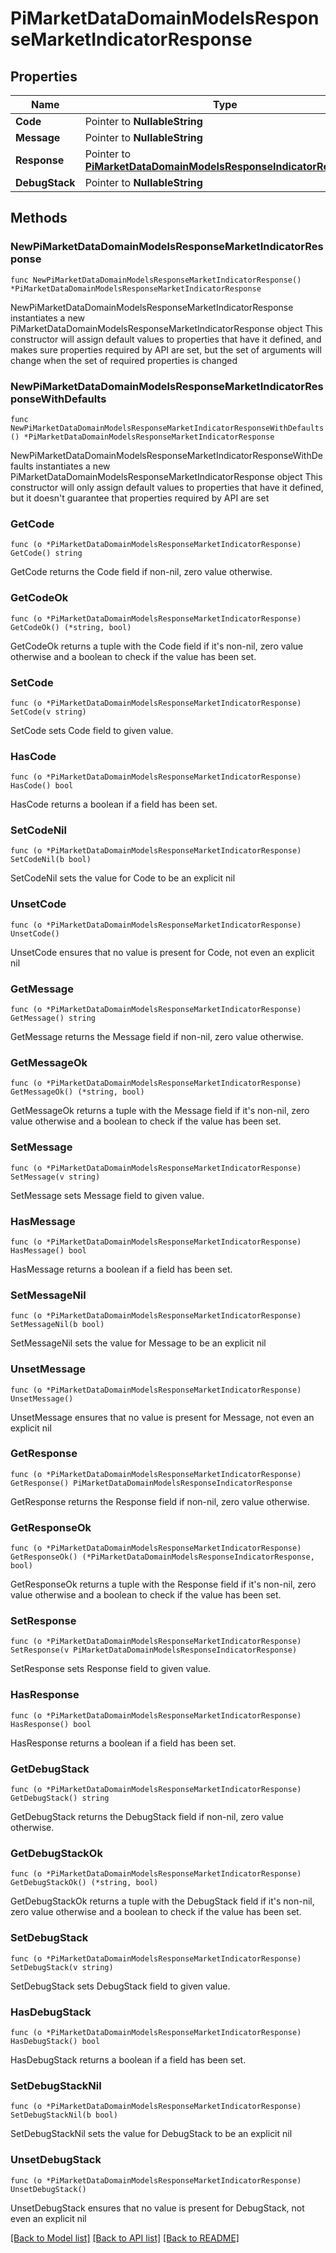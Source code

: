 # PiMarketDataDomainModelsResponseMarketIndicatorResponse

## Properties

Name | Type | Description | Notes
------------ | ------------- | ------------- | -------------
**Code** | Pointer to **NullableString** |  | [optional] 
**Message** | Pointer to **NullableString** |  | [optional] 
**Response** | Pointer to [**PiMarketDataDomainModelsResponseIndicatorResponse**](PiMarketDataDomainModelsResponseIndicatorResponse.md) |  | [optional] 
**DebugStack** | Pointer to **NullableString** |  | [optional] 

## Methods

### NewPiMarketDataDomainModelsResponseMarketIndicatorResponse

`func NewPiMarketDataDomainModelsResponseMarketIndicatorResponse() *PiMarketDataDomainModelsResponseMarketIndicatorResponse`

NewPiMarketDataDomainModelsResponseMarketIndicatorResponse instantiates a new PiMarketDataDomainModelsResponseMarketIndicatorResponse object
This constructor will assign default values to properties that have it defined,
and makes sure properties required by API are set, but the set of arguments
will change when the set of required properties is changed

### NewPiMarketDataDomainModelsResponseMarketIndicatorResponseWithDefaults

`func NewPiMarketDataDomainModelsResponseMarketIndicatorResponseWithDefaults() *PiMarketDataDomainModelsResponseMarketIndicatorResponse`

NewPiMarketDataDomainModelsResponseMarketIndicatorResponseWithDefaults instantiates a new PiMarketDataDomainModelsResponseMarketIndicatorResponse object
This constructor will only assign default values to properties that have it defined,
but it doesn't guarantee that properties required by API are set

### GetCode

`func (o *PiMarketDataDomainModelsResponseMarketIndicatorResponse) GetCode() string`

GetCode returns the Code field if non-nil, zero value otherwise.

### GetCodeOk

`func (o *PiMarketDataDomainModelsResponseMarketIndicatorResponse) GetCodeOk() (*string, bool)`

GetCodeOk returns a tuple with the Code field if it's non-nil, zero value otherwise
and a boolean to check if the value has been set.

### SetCode

`func (o *PiMarketDataDomainModelsResponseMarketIndicatorResponse) SetCode(v string)`

SetCode sets Code field to given value.

### HasCode

`func (o *PiMarketDataDomainModelsResponseMarketIndicatorResponse) HasCode() bool`

HasCode returns a boolean if a field has been set.

### SetCodeNil

`func (o *PiMarketDataDomainModelsResponseMarketIndicatorResponse) SetCodeNil(b bool)`

 SetCodeNil sets the value for Code to be an explicit nil

### UnsetCode
`func (o *PiMarketDataDomainModelsResponseMarketIndicatorResponse) UnsetCode()`

UnsetCode ensures that no value is present for Code, not even an explicit nil
### GetMessage

`func (o *PiMarketDataDomainModelsResponseMarketIndicatorResponse) GetMessage() string`

GetMessage returns the Message field if non-nil, zero value otherwise.

### GetMessageOk

`func (o *PiMarketDataDomainModelsResponseMarketIndicatorResponse) GetMessageOk() (*string, bool)`

GetMessageOk returns a tuple with the Message field if it's non-nil, zero value otherwise
and a boolean to check if the value has been set.

### SetMessage

`func (o *PiMarketDataDomainModelsResponseMarketIndicatorResponse) SetMessage(v string)`

SetMessage sets Message field to given value.

### HasMessage

`func (o *PiMarketDataDomainModelsResponseMarketIndicatorResponse) HasMessage() bool`

HasMessage returns a boolean if a field has been set.

### SetMessageNil

`func (o *PiMarketDataDomainModelsResponseMarketIndicatorResponse) SetMessageNil(b bool)`

 SetMessageNil sets the value for Message to be an explicit nil

### UnsetMessage
`func (o *PiMarketDataDomainModelsResponseMarketIndicatorResponse) UnsetMessage()`

UnsetMessage ensures that no value is present for Message, not even an explicit nil
### GetResponse

`func (o *PiMarketDataDomainModelsResponseMarketIndicatorResponse) GetResponse() PiMarketDataDomainModelsResponseIndicatorResponse`

GetResponse returns the Response field if non-nil, zero value otherwise.

### GetResponseOk

`func (o *PiMarketDataDomainModelsResponseMarketIndicatorResponse) GetResponseOk() (*PiMarketDataDomainModelsResponseIndicatorResponse, bool)`

GetResponseOk returns a tuple with the Response field if it's non-nil, zero value otherwise
and a boolean to check if the value has been set.

### SetResponse

`func (o *PiMarketDataDomainModelsResponseMarketIndicatorResponse) SetResponse(v PiMarketDataDomainModelsResponseIndicatorResponse)`

SetResponse sets Response field to given value.

### HasResponse

`func (o *PiMarketDataDomainModelsResponseMarketIndicatorResponse) HasResponse() bool`

HasResponse returns a boolean if a field has been set.

### GetDebugStack

`func (o *PiMarketDataDomainModelsResponseMarketIndicatorResponse) GetDebugStack() string`

GetDebugStack returns the DebugStack field if non-nil, zero value otherwise.

### GetDebugStackOk

`func (o *PiMarketDataDomainModelsResponseMarketIndicatorResponse) GetDebugStackOk() (*string, bool)`

GetDebugStackOk returns a tuple with the DebugStack field if it's non-nil, zero value otherwise
and a boolean to check if the value has been set.

### SetDebugStack

`func (o *PiMarketDataDomainModelsResponseMarketIndicatorResponse) SetDebugStack(v string)`

SetDebugStack sets DebugStack field to given value.

### HasDebugStack

`func (o *PiMarketDataDomainModelsResponseMarketIndicatorResponse) HasDebugStack() bool`

HasDebugStack returns a boolean if a field has been set.

### SetDebugStackNil

`func (o *PiMarketDataDomainModelsResponseMarketIndicatorResponse) SetDebugStackNil(b bool)`

 SetDebugStackNil sets the value for DebugStack to be an explicit nil

### UnsetDebugStack
`func (o *PiMarketDataDomainModelsResponseMarketIndicatorResponse) UnsetDebugStack()`

UnsetDebugStack ensures that no value is present for DebugStack, not even an explicit nil

[[Back to Model list]](../README.md#documentation-for-models) [[Back to API list]](../README.md#documentation-for-api-endpoints) [[Back to README]](../README.md)


